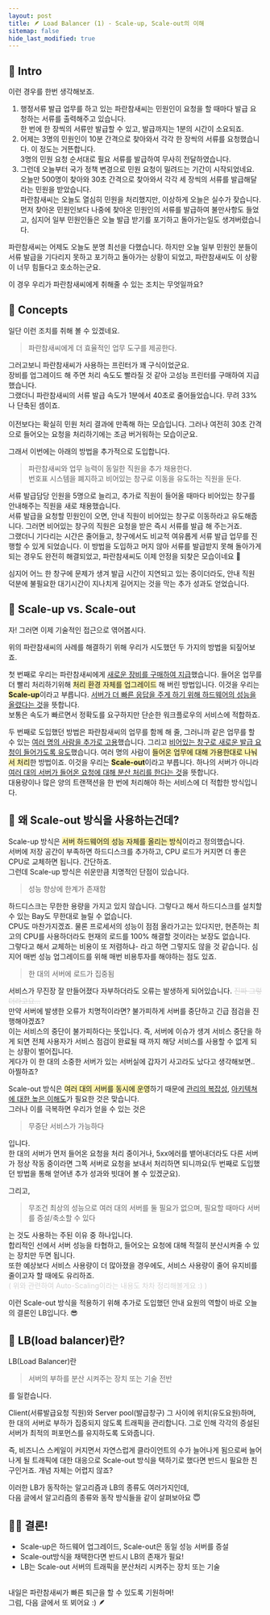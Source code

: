 ```yaml
---
layout: post
title: 🪶 Load Balancer (1) - Scale-up, Scale-out의 이해
sitemap: false
hide_last_modified: true
---
```

<!---->
## 📖 Intro
이런 경우를 한번 생각해보죠.

1. 행정서류 발급 업무를 하고 있는 파란참새씨는 민원인이 요청을 할 때마다 발급 요청하는 서류를 출력해주고 있습니다.<br/>
한 번에 한 장씩의 서류만 발급할 수 있고, 발급까지는 1분의 시간이 소요되죠.
2. 어제는 3명의 민원인이 10분 간격으로 찾아와서 각각 한 장씩의 서류를 요청했습니다. 이 정도는 거뜬합니다.<br/>
3명의 민원 요청 순서대로 필요 서류를 발급하여 무사히 전달하였습니다.
3. 그런데 오늘부터 국가 정책 변경으로 민원 요청이 밀려드는 기간이 시작되었네요. 오늘만 500명이 찾아와 30초 간격으로 찾아와서 각각 세 장씩의 서류를 발급해달라는 민원을 받았습니다. <br/>
파란참새씨는 오늘도 열심히 민원을 처리했지만, 이상하게 오늘은 실수가 잦습니다.<br/>
먼저 찾아온 민원인보다 나중에 찾아온 민원인의 서류를 발급하여 불만사항도 들었고, 심지어 일부 민원인들은 오늘 발급 받기를 포기하고 돌아가는일도 생겨버렸습니다.

파란참새씨는 어제도 오늘도 분명 최선을 다했습니다.
하지만 오늘 일부 민원인 분들이 서류 발급을 기다리지 못하고 포기하고 돌아가는 상황이 되었고, 파란참새씨도 이 상황이 너무 힘들다고 호소하는군요.<br/>

이 경우 우리가 파란참새씨에게 취해줄 수 있는 조치는 무엇일까요?

## 📖 Concepts
일단 이런 조치를 취해 볼 수 있겠네요.

> 파란참새씨에게 더 효율적인 업무 도구를 제공한다.

그러고보니 파란참새씨가 사용하는 프린터가 꽤 구식이었군요. <br/>
장비를 업그레이드 해 주면 처리 속도도 빨라질 것 같아 고성능 프린터를 구매하여 지급했습니다.<br/>
그랬더니 파란참새씨의 서류 발급 속도가 1분에서 40초로 줄어들었습니다. 무려 33%나 단축된 셈이죠.<br/><br/>
이전보다는 확실히 민원 처리 결과에 만족해 하는 모습입니다. 그러나 여전히 30초 간격으로 들어오는 요청을 처리하기에는 조금 버거워하는 모습이군요.

그래서 이번에는 아래의 방법을 추가적으로 도입합니다.

> 파란참새씨와 업무 능력이 동일한 직원을 추가 채용한다.<br/>
> 번호표 시스템을 폐지하고 비어있는 창구로 이동을 유도하는 직원을 둔다.

서류 발급담당 인원을 5명으로 늘리고, 추가로 직원이 들어올 때마다 비어있는 창구를 안내해주는 직원을 새로 채용했습니다.<br/>
서류 발급을 요청할 민원인이 오면, 안내 직원이 비어있는 창구로 이동하라고 유도해줍니다. 그러면 비어있는 창구의 직원은 요청을 받은 즉시 서류를 발급 해 주는거죠. <br/>
그랬더니 기다리는 시간은 줄어들고, 창구에서도 비교적 여유롭게 서류 발급 업무를 진행할 수 있게 되었습니다.
이 방법을 도입하고 머지 않아 서류를 발급받지 못해 돌아가게 되는 경우도 완전히 해결되었고, 파란참새씨도 이제 안정을 되찾은 모습이네요 🎉<br/>

심지어 어느 한 창구에 문제가 생겨 발급 시간이 지연되고 있는 중이더라도, 안내 직원 덕분에 불필요한 대기시간이 지나치게 길어지는 것을 막는 추가 성과도 얻었습니다. 


## 📖 Scale-up vs. Scale-out
자! 그러면 이제 기술적인 접근으로 엮어봅시다.

위의 파란참새씨의 사례를 해결하기 위해 우리가 시도했던 두 가지의 방법을 되짚어보죠.

첫 번째로 우리는 파란참새씨에게 <u>새로운 장비를 구매하여 지급</u>했습니다.
들어온 업무를 더 빨리 처리하기위해 <span style="background-color: #fff5b1">처리 환경 자체를 업그레이드</span> 해 버린 방법입니다.
이것을 우리는 <b><span style="background-color: #fff5b1">Scale-up</span></b>이라고 부릅니다.
<u>서버가 더 빠른 응답을 주게 하기 위해 하드웨어의 성능을 올렸다는 것</u>을 뜻합니다.<br/>
보통은 속도가 빠르면서 정확도를 요구하지만 단순한 워크플로우의 서비스에 적합하죠.

두 번째로 도입했던 방법은 파란참새씨의 업무를 함께 해 줄, 그러니까 같은 업무를 할 수 있는 <u>여러 명의 사람을 추가로 고용</u>했습니다. 그리고 <u>비어있는 창구로 새로운 발급 요청이 들어가도록 유도</u>했습니다.
여러 명의 사람이 <span style="background-color: #fff5b1">들어온 업무에 대해 가용한대로 나눠서 처리</span>한 방법이죠.
이것을 우리는 <b><span style="background-color: #fff5b1">Scale-out</span></b>이라고 부릅니다.
하나의 서버가 아니라 <u>여러 대의 서버가 들어온 요청에 대해 분산 처리를 한다는 것</u>을 뜻합니다.<br/>
대용량이나 많은 양의 트랜잭션을 한 번에 처리해야 하는 서비스에 더 적합한 방식입니다.

## 📖 왜 Scale-out 방식을 사용하는건데?

Scale-up 방식은 <span style="background-color: #fff5b1">서버 하드웨어의 성능 자체를 올리는 방식</span>이라고 정의했습니다.<br/>
서버에 저장 공간이 부족하면 하드디스크를 추가하고, CPU 로드가 커지면 더 좋은 CPU로 교체하면 됩니다. 간단하죠.<br/>
그런데 Scale-up 방식은 쉬운만큼 치명적인 단점이 있습니다.


> 성능 향상에 한계가 존재함

하드디스크는 무한한 용량을 가지고 있지 않습니다. 그렇다고 해서 하드디스크를 설치할 수 있는 Bay도 무한대로 늘릴 수 없습니다.<br/>
CPU도 마찬가지겠죠. 물론 프로세서의 성능이 점점 올라가고는 있다지만, 현존하는 최고의 CPU를 사용하더라도 현재의 로드를 100% 해결할 것이라는 보장도 없습니다.<br/>
그렇다고 해서 교체하는 비용이 또 저렴하냐- 라고 하면 그렇지도 않을 것 같습니다. 심지어 매번 성능 업그레이드를 위해 매번 비용투자를 해야하는 점도 있죠.<br/>


> 한 대의 서버에 로드가 집중됨

서비스가 무진장 잘 만들어졌다 자부하더라도 오류는 발생하게 되어있습니다. <span style="color: lightgray">~~진짜 그렇더라고요...~~</span><br/>
만약 서버에 발생한 오류가 치명적이라면? 불가피하게 서버를 중단하고 긴급 점검을 진행해야겠죠?<br/>
이는 서비스의 중단이 불가피하다는 뜻입니다. 즉, 서버에 이슈가 생겨 서비스 중단을 하게 되면 전체 사용자가 서비스 점검이 완료될 때 까지 해당 서비스를 사용할 수 없게 되는 상황이 벌어집니다.<br/>
게다가 이 한 대의 소중한 서버가 있는 서버실에 갑자기 사고라도 났다고 생각해보면.. 아찔하죠?<br/>

Scale-out 방식은 <span style="background-color: #fff5b1">여러 대의 서버를 동시에 운영</span>하기 때문에 <u>관리의 복잡성</u>, <u>아키텍쳐에 대한 높은 이해도</u>가 필요한 것은 맞습니다.<br/>
그러나 이를 극복하면 우리가 얻을 수 있는 것은

> 무중단 서비스가 가능하다

입니다.<br/>
한 대의 서버가 먼저 들어온 요청을 처리 중이거나, 5xx에러를 뱉어내더라도 다른 서버가 정상 작동 중이라면 그쪽 서버로 요청을 보내서 처리하면 되니까요(두 번째로 도입했던 방법을 통해 얻어낸 추가 성과와 빗대어 볼 수 있겠군요).

그리고,
> 무조건 최상의 성능으로 여러 대의 서버를 둘 필요가 없으며, 필요할 때마다 서버를 증설/축소할 수 있다

는 것도 사용하는 주된 이유 중 하나입니다.<br/>
합리적인 선에서 서버 성능을 타협하고, 들어오는 요청에 대해 적절히 분산시켜줄 수 있는 장치만 두면 됩니다.<br/>
또한 예상보다 서비스 사용량이 더 많아졌을 경우에도, 서비스 사용량이 줄어 유지비를 줄이고자 할 때에도 유리하죠.<br/>
<span style="color: lightgray">( 위와 관련하여 Auto-Scaling이라는 내용도 차차 정리해볼게요 :) )</span>

이런 Scale-out 방식을 적용하기 위해 추가로 도입했던 안내 요원의 역할이 바로 오늘의 결론인 LB입니다. 😎
 

## 📖 LB(load balancer)란?
LB(Load Balancer)란
> 서버의 부하를 분산 시켜주는 장치 또는 기술 전반

를 일컫습니다.<br/>

Client(서류발급요청 직원)와 Server pool(발급창구) 그 사이에 위치(유도요원)하며, 한 대의 서버로 부하가 집중되지 않도록 트래픽을 관리합니다. 그로 인해 각각의 증설된 서버가 최적의 퍼포먼스를 유지하도록 도와줍니다.

즉, 비즈니스 스케일이 커지면서 자연스럽게 클라이언트의 수가 늘어나게 됨으로써 늘어나게 될 트래픽에 대한 대응으로 Scale-out 방식을 택하기로 했다면 반드시 필요한 친구인거죠. 개념 자체는 어렵지 않죠?

이러한 LB가 동작하는 알고리즘과 LB의 종류도 여러가지인데,<br/>
다음 글에서 알고리즘의 종류와 동작 방식들을 같이 살펴보아요 😇


## 💁🏻 결론!
* Scale-up은 하드웨어 업그레이드, Scale-out은 동일 성능 서버를 증설
* Scale-out방식을 채택한다면 반드시 LB의 존재가 필요!
* LB는 Scale-out 서버의 트래픽을 분산처리 시켜주는 장치 또는 기술

<br/>
내일은 파란참새씨가 빠른 퇴근을 할 수 있도록 기원하며!<br/>
그럼, 다음 글에서 또 뵈어요 :) 🪶